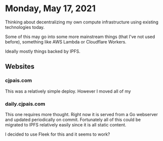 # Monday, May 17, 2021

Thinking about decentralizing my own compute infrastructure using existing technologies today.

Some of this may go into some more mainstream things (that I've not used before), something
like AWS Lambda or Cloudflare Workers.

Ideally mostly things backed by IPFS.

## Websites

### cjpais.com

This was a relatively simple deploy. However I moved all of my 

### daily.cjpais.com

This one requires more thought. Right now it is served from a Go webserver
and updated periodically on commit. Fortunately all of this could be 
migrated to IPFS relatively easily since it is all static content.

I decided to use Fleek for this and it seems to work?